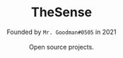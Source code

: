 <h1 align="center">TheSense</h1>
<p align="center">Founded by <code>Mr. Goodman#0505</code> in 2021<br><br>Open source projects.</p>
